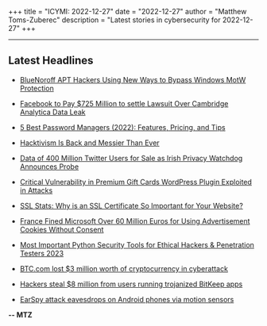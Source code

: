 +++
title = "ICYMI: 2022-12-27"
date = "2022-12-27"
author = "Matthew Toms-Zuberec"
description = "Latest stories in cybersecurity for 2022-12-27"
+++

---------------------------------------------------------------------------
## Latest Headlines
- [BlueNoroff APT Hackers Using New Ways to Bypass Windows MotW Protection](https://thehackernews.com/2022/12/bluenoroff-apt-hackers-using-new-ways.html)

- [Facebook to Pay $725 Million to settle Lawsuit Over Cambridge Analytica Data Leak](https://thehackernews.com/2022/12/facebook-to-pay-725-million-to-settle.html)

- [5 Best Password Managers (2022): Features, Pricing, and Tips](https://www.wired.com/story/best-password-managers/)

- [Hacktivism Is Back and Messier Than Ever](https://www.wired.com/story/hacktivism-russia-ukraine-ddos/)

- [Data of 400 Million Twitter Users for Sale as Irish Privacy Watchdog Announces Probe](https://www.securityweek.com/data-400-million-twitter-users-sale-irish-privacy-watchdog-announces-probe)

- [Critical Vulnerability in Premium Gift Cards WordPress Plugin Exploited in Attacks](https://www.securityweek.com/critical-vulnerability-premium-gift-cards-wordpress-plugin-exploited-attacks)

- [SSL Stats: Why is an SSL Certificate So Important for Your Website?](https://cybersecuritynews.com/ssl-stats/)

- [France Fined Microsoft Over 60 Million Euros for Using Advertisement Cookies Without Consent](https://cybersecuritynews.com/france-fined-microsoft-over-60-million-euros/)

- [Most Important Python Security Tools for Ethical Hackers & Penetration Testers 2023](https://cybersecuritynews.com/python-tools/)

- [BTC.com lost $3 million worth of cryptocurrency in cyberattack](https://www.bleepingcomputer.com/news/security/btccom-lost-3-million-worth-of-cryptocurrency-in-cyberattack/)

- [Hackers steal $8 million from users running trojanized BitKeep apps](https://www.bleepingcomputer.com/news/security/hackers-steal-8-million-from-users-running-trojanized-bitkeep-apps/)

- [EarSpy attack eavesdrops on Android phones via motion sensors](https://www.bleepingcomputer.com/news/security/earspy-attack-eavesdrops-on-android-phones-via-motion-sensors/)

**-- MTZ**